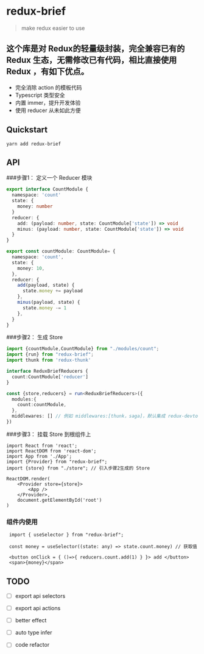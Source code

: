 # redux-brief

> make redux easier to use

## 这个库是对 Redux的轻量级封装，完全兼容已有的 Redux 生态，无需修改已有代码，相比直接使用 Redux ，有如下优点。

- 完全消除 action 的模板代码
- Typescript 类型安全
- 内置 immer，提升开发体验
- 使用 reducer 从未如此方便



## Quickstart

```
yarn add redux-brief
```
## API
###步骤1： 定义一个 Reducer 模块
```ts
export interface CountModule {
  namespace: 'count'
  state: {
    money: number
  }
  reducer: {
    add: (payload: number, state: CountModule['state']) => void
    minus: (payload: number, state: CountModule['state']) => void
  }
}

export const countModule: CountModule= {
  namespace: 'count',
  state: {
    money: 10,
  },
  reducer: {
    add(payload, state) {
      state.money += payload
    },
    minus(payload, state) {
      state.money -= 1
    },
  }
}
```

###步骤2： 生成 Store
```ts
import {countModule,CountModule} from "./modules/count";
import {run} from "redux-brief";
import thunk from 'redux-thunk'

interface ReduxBriefReducers {
  count:CountModule['reducer']
}

const {store,reducers} = run<ReduxBriefReducers>({
  modules:{
    count:countModule,
  },
  middlewares: [] // 例如 middlewares:[thunk，saga]，默认集成 redux-devtools-extension
})

```

###步骤3： 挂载 Store 到根组件上
```tsx
import React from 'react';
import ReactDOM from 'react-dom';
import App from './App';
import {Provider} from "redux-brief";
import {store} from "./store"; // 引入步骤2生成的 Store

ReactDOM.render(
    <Provider store={store}>
        <App />
    </Provider>,
    document.getElementById('root')
)
```


### 组件内使用

```tsx
 import { useSelector } from "redux-brief";

 const money = useSelector((state: any) => state.count.money) // 获取值

 <button onClick = { ()=>{ reducers.count.add(1) } }> add </button>
 <span>{money}</span>
```

## TODO
- [ ] export api selectors
- [ ] export api actions
- [ ] better effect
- [ ] auto type infer
- [ ] code refactor


